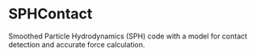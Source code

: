 # SPHContact
Smoothed Particle Hydrodynamics (SPH) code with a model for contact detection and accurate force calculation.
